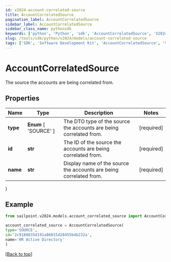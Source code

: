 ```yaml
---
id: v2024-account-correlated-source
title: AccountCorrelatedSource
pagination_label: AccountCorrelatedSource
sidebar_label: AccountCorrelatedSource
sidebar_class_name: pythonsdk
keywords: ['python', 'Python', 'sdk', 'AccountCorrelatedSource', 'V2024AccountCorrelatedSource'] 
slug: /tools/sdk/python/v2024/models/account-correlated-source
tags: ['SDK', 'Software Development Kit', 'AccountCorrelatedSource', 'V2024AccountCorrelatedSource']
---
```


# AccountCorrelatedSource

The source the accounts are being correlated from.

## Properties

Name | Type | Description | Notes
------------ | ------------- | ------------- | -------------
**type** |  **Enum** [  'SOURCE' ] | The DTO type of the source the accounts are being correlated from. | [required]
**id** | **str** | The ID of the source the accounts are being correlated from. | [required]
**name** | **str** | Display name of the source the accounts are being correlated from. | [required]
}

## Example

```python
from sailpoint.v2024.models.account_correlated_source import AccountCorrelatedSource

account_correlated_source = AccountCorrelatedSource(
type='SOURCE',
id='2c9180835d191a86015d28455b4b232a',
name='HR Active Directory'
)

```
[[Back to top]](#) 

